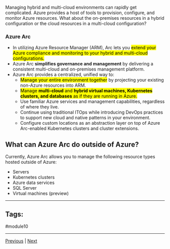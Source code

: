 Managing hybrid and multi-cloud environments can rapidly get complicated. Azure provides a host of tools to provision, configure, and monitor Azure resources. What about the on-premises resources in a hybrid configuration or the cloud resources in a multi-cloud configuration?

### Azure Arc
- In utilizing Azure Resource Manager (ARM), Arc lets you <mark>extend your Azure compliance and monitoring to your hybrid and multi-cloud configurations. </mark>
- Azure Arc **simplifies governance and management** by delivering a consistent multi-cloud and on-premises management platform.
- Azure Arc provides a centralized, unified way to:
	- <mark>Manage your entire environment together</mark> by projecting your existing non-Azure resources into ARM.
	- <mark>Manage <b>multi-cloud</b> and <b>hybrid virtual machines, Kubernetes clusters, and databases</b> as if they are running in Azure.</mark>
	- Use familiar Azure services and management capabilities, regardless of where they live.
	- Continue using traditional ITOps while introducing DevOps practices to support new cloud and native patterns in your environment.
	- Configure custom locations as an abstraction layer on top of Azure Arc-enabled Kubernetes clusters and cluster extensions.

## What can Azure Arc do outside of Azure?

Currently, Azure Arc allows you to manage the following resource types hosted outside of Azure:
- Servers
- Kubernetes clusters
- Azure data services
- SQL Server
- Virtual machines (preview)

---
## Tags:
#module10 

---
[Previous](Describe-tools-for-interacting-with-Azure) | [Next](Describe-Azure-Resource-Manager-and-Azure-ARM-templates.md)
